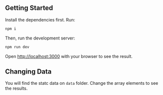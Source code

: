 ## Getting Started

Install the dependencies first. Run:

```bash
npm i
```

Then, run the development server:

```bash
npm run dev
```

Open [http://localhost:3000](http://localhost:3000) with your browser to see the result.


## Changing Data
You will find the statc data on ```data``` folder. Change the array elements to see the results.
